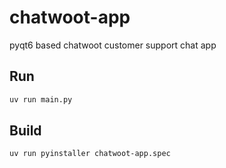 # chatwoot-app
pyqt6 based chatwoot customer support chat app


## Run

```sh
uv run main.py
```

## Build

```sh
uv run pyinstaller chatwoot-app.spec
```